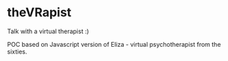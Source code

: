 # theVRapist
Talk with a virtual therapist :)

POC based on Javascript version of Eliza - virtual psychotherapist from the sixties.
